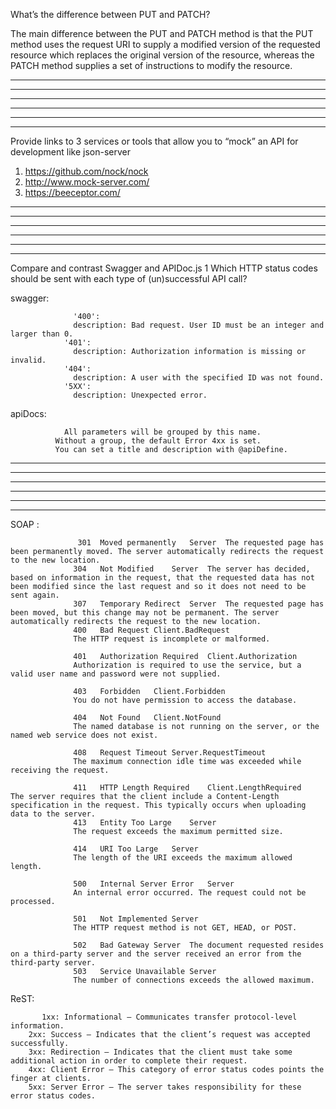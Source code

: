 What’s the difference between PUT and PATCH?

The main difference between the PUT and PATCH method is that the PUT method uses the request URI to supply a modified version of the requested resource which replaces the original version of the resource, whereas the PATCH method supplies a set of instructions to modify the resource.
 <hr> <hr> <hr> <hr> <hr> <hr>
Provide links to 3 services or tools that allow you to “mock” an API for development like json-server

1. https://github.com/nock/nock
2. http://www.mock-server.com/
3. https://beeceptor.com/
 <hr> <hr> <hr> <hr> <hr> <hr>

Compare and contrast Swagger and APIDoc.js 1 Which HTTP status codes should be sent with each type of (un)successful API call?

swagger:


                  '400':
                  description: Bad request. User ID must be an integer and larger than 0.
                '401':
                  description: Authorization information is missing or invalid.
                '404':
                  description: A user with the specified ID was not found.
                '5XX':
                  description: Unexpected error.
                  
                  
  apiDocs:
  
              	All parameters will be grouped by this name.
              Without a group, the default Error 4xx is set.
              You can set a title and description with @apiDefine.
              
              
 <hr> <hr> <hr> <hr> <hr> <hr>
              
SOAP :

                   301	Moved permanently	Server	The requested page has been permanently moved. The server automatically redirects the request to the new location.
                  304	Not Modified	Server	The server has decided, based on information in the request, that the requested data has not been modified since the last request and so it does not need to be sent again.
                  307	Temporary Redirect	Server	The requested page has been moved, but this change may not be permanent. The server automatically redirects the request to the new location.
                  400	Bad Request	Client.BadRequest	
                  The HTTP request is incomplete or malformed.

                  401	Authorization Required	Client.Authorization	
                  Authorization is required to use the service, but a valid user name and password were not supplied.

                  403	Forbidden	Client.Forbidden	
                  You do not have permission to access the database.

                  404	Not Found	Client.NotFound	
                  The named database is not running on the server, or the named web service does not exist.

                  408	Request Timeout	Server.RequestTimeout	
                  The maximum connection idle time was exceeded while receiving the request.

                  411	HTTP Length Required	Client.LengthRequired	The server requires that the client include a Content-Length specification in the request. This typically occurs when uploading data to the server.
                  413	Entity Too Large	Server	
                  The request exceeds the maximum permitted size.

                  414	URI Too Large	Server	
                  The length of the URI exceeds the maximum allowed length.

                  500	Internal Server Error	Server	
                  An internal error occurred. The request could not be processed.

                  501	Not Implemented	Server	
                  The HTTP request method is not GET, HEAD, or POST.

                  502	Bad Gateway	Server	The document requested resides on a third-party server and the server received an error from the third-party server.
                  503	Service Unavailable	Server	
                  The number of connections exceeds the allowed maximum.
                  
                  
   ReST:
   
   
           1xx: Informational – Communicates transfer protocol-level information.
        2xx: Success – Indicates that the client’s request was accepted successfully.
        3xx: Redirection – Indicates that the client must take some additional action in order to complete their request.
        4xx: Client Error – This category of error status codes points the finger at clients.
        5xx: Server Error – The server takes responsibility for these error status codes.
   
